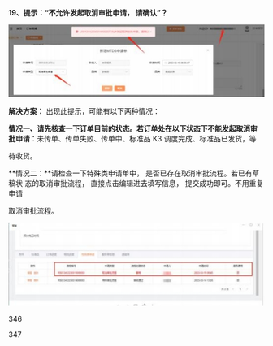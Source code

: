 **19、提示：“不允许发起取消审批申请， 请确认”？**

![](Aspose.Words.d1bfbd55-1b76-4c79-a3a2-ed1df6a524b9.041.jpeg)

**解决方案：** 出现此提示，可能有以下两种情况：

**情况一、**请先核查一下订单目前的状态。若订单处在以下状态下**不能发起取消审 批申请**：未传单、传单失败、传单中、标准品 K3 调度完成、标准品已发货，等

待收货。

**情况二：**请检查一下特殊类申请单中， 是否已存在取消审批流程。若已有草稿状 态的取消审批流程，  直接点击编辑进去填写信息，  提交成功即可。不用重复申请

取消审批流程。

![](Aspose.Words.d1bfbd55-1b76-4c79-a3a2-ed1df6a524b9.042.jpeg)

346

347
